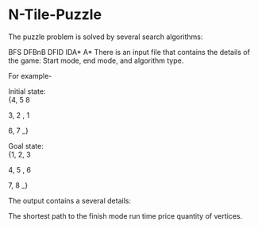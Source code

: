# N-Tile-Puzzle
The puzzle problem is solved by several search algorithms:

BFS
DFBnB
DFID
IDA*
A*
There is an input file that contains the details of the game: Start mode, end mode, and algorithm type.

For example-

Initial state: <br>
{4, 5 8

3, 2 , 1

6, 7  _}

Goal state: <br>
{1, 2, 3

4, 5 , 6

7, 8  _}

The output contains a several details:

The shortest path to the finish mode
run time
price
quantity of vertices.
